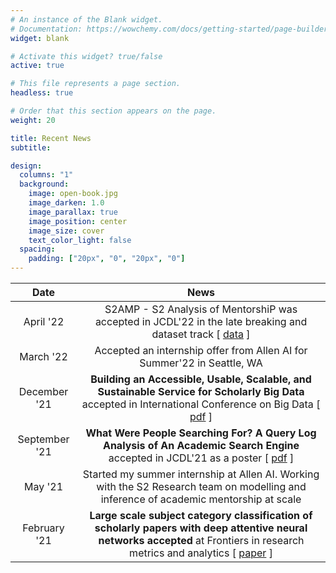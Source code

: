 ```yaml
---
# An instance of the Blank widget.
# Documentation: https://wowchemy.com/docs/getting-started/page-builder/
widget: blank

# Activate this widget? true/false
active: true

# This file represents a page section.
headless: true

# Order that this section appears on the page.
weight: 20

title: Recent News
subtitle:

design:
  columns: "1"
  background:
    image: open-book.jpg
    image_darken: 1.0
    image_parallax: true
    image_position: center
    image_size: cover
    text_color_light: false
  spacing:
    padding: ["20px", "0", "20px", "0"]
---
```

|     Date      |                                                                                                                                                   News                                                                                                                                                   |
|:-------------:|:--------------------------------------------------------------------------------------------------------------------------------------------------------------------------------------------------------------------------------------------------------------------------------------------------------:|
|   April '22   |                                                                            S2AMP - S2 Analysis of MentorshiP was accepted in JCDL'22 in the late breaking and dataset track [ [data](https://github.com/allenai/S2AMP-data) ]                                                                            |
|   March '22   |                                                                                                                 Accepted an internship offer from Allen AI for Summer'22 in Seattle, WA                                                                                                                  |
| December '21  |                                 **Building an Accessible, Usable, Scalable, and Sustainable Service for Scholarly Big Data** accepted in International Conference on Big Data [ [pdf](https://www.cs.odu.edu/~jwu/downloads/pubs/wu-2021-bigdata/wu-2021-bigdata.pdf) ]                                  |
| September '21 |                                           **What Were People Searching For? A Query Log Analysis of An Academic Search Engine** accepted in JCDL'21 as a poster [ [pdf](https://www.cs.odu.edu/~jwu/downloads/pubs/rohatgi-2021-jcdl/rohatgi-2021-jcdl.pdf) ]                                            |
|    May '21    |                                                                                  Started my summer internship at Allen AI. Working with the S2 Research team on modelling and inference of academic mentorship at scale                                                                                  |
| February '21  |                             **Large scale subject category classification of scholarly papers with deep attentive neural networks accepted** at Frontiers in research metrics and analytics [ [paper](https://www.frontiersin.org/articles/10.3389/frma.2020.600382/full) ]                              |

[//]: # (add about bill graduating and congratulating him)
